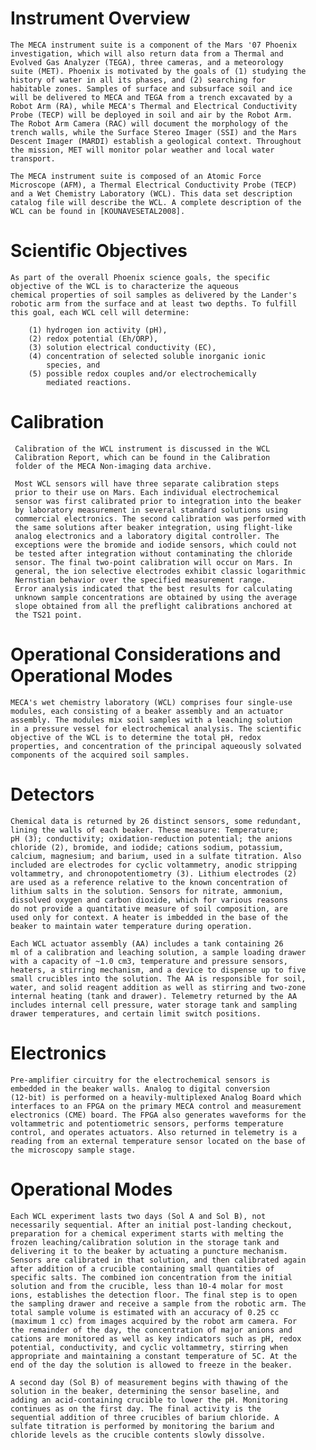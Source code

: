 
 
 
  Instrument Overview
  ===================
 
    The MECA instrument suite is a component of the Mars '07 Phoenix
    investigation, which will also return data from a Thermal and
    Evolved Gas Analyzer (TEGA), three cameras, and a meteorology
    suite (MET). Phoenix is motivated by the goals of (1) studying the
    history of water in all its phases, and (2) searching for
    habitable zones. Samples of surface and subsurface soil and ice
    will be delivered to MECA and TEGA from a trench excavated by a
    Robot Arm (RA), while MECA's Thermal and Electrical Conductivity
    Probe (TECP) will be deployed in soil and air by the Robot Arm.
    The Robot Arm Camera (RAC) will document the morphology of the
    trench walls, while the Surface Stereo Imager (SSI) and the Mars
    Descent Imager (MARDI) establish a geological context. Throughout
    the mission, MET will monitor polar weather and local water
    transport.
 
    The MECA instrument suite is composed of an Atomic Force
    Microscope (AFM), a Thermal Electrical Conductivity Probe (TECP)
    and a Wet Chemistry Laboratory (WCL). This data set description
    catalog file will describe the WCL. A complete description of the
    WCL can be found in [KOUNAVESETAL2008].
 
 
  Scientific Objectives
  =====================
    As part of the overall Phoenix science goals, the specific
    objective of the WCL is to characterize the aqueous
    chemical properties of soil samples as delivered by the Lander's
    robotic arm from the surface and at least two depths. To fulfill
    this goal, each WCL cell will determine:
 
        (1) hydrogen ion activity (pH),
        (2) redox potential (Eh/ORP),
        (3) solution electrical conductivity (EC),
        (4) concentration of selected soluble inorganic ionic
            species, and
        (5) possible redox couples and/or electrochemically
            mediated reactions.
 
 
  Calibration
  ===========
     Calibration of the WCL instrument is discussed in the WCL
     Calibration Report, which can be found in the Calibration
     folder of the MECA Non-imaging data archive.
 
     Most WCL sensors will have three separate calibration steps
     prior to their use on Mars. Each individual electrochemical
     sensor was first calibrated prior to integration into the beaker
     by laboratory measurement in several standard solutions using
     commercial electronics. The second calibration was performed with
     the same solutions after beaker integration, using flight-like
     analog electronics and a laboratory digital controller. The
     exceptions were the bromide and iodide sensors, which could not
     be tested after integration without contaminating the chloride
     sensor. The final two-point calibration will occur on Mars. In
     general, the ion selective electrodes exhibit classic logarithmic
     Nernstian behavior over the specified measurement range.
     Error analysis indicated that the best results for calculating
     unknown sample concentrations are obtained by using the average
     slope obtained from all the preflight calibrations anchored at
     the TS21 point.
 
 
  Operational Considerations and Operational Modes
  ================================================
    MECA's wet chemistry laboratory (WCL) comprises four single-use
    modules, each consisting of a beaker assembly and an actuator
    assembly. The modules mix soil samples with a leaching solution
    in a pressure vessel for electrochemical analysis. The scientific
    objective of the WCL is to determine the total pH, redox
    properties, and concentration of the principal aqueously solvated
    components of the acquired soil samples.
 
 
  Detectors
  =========
    Chemical data is returned by 26 distinct sensors, some redundant,
    lining the walls of each beaker. These measure: Temperature;
    pH (3); conductivity; oxidation-reduction potential; the anions
    chloride (2), bromide, and iodide; cations sodium, potassium,
    calcium, magnesium; and barium, used in a sulfate titration. Also
    included are electrodes for cyclic voltammetry, anodic stripping
    voltammetry, and chronopotentiometry (3). Lithium electrodes (2)
    are used as a reference relative to the known concentration of
    lithium salts in the solution. Sensors for nitrate, ammonium,
    dissolved oxygen and carbon dioxide, which for various reasons
    do not provide a quantitative measure of soil composition, are
    used only for context. A heater is imbedded in the base of the
    beaker to maintain water temperature during operation.
 
    Each WCL actuator assembly (AA) includes a tank containing 26
    ml of a calibration and leaching solution, a sample loading drawer
    with a capacity of ~1.0 cm3, temperature and pressure sensors,
    heaters, a stirring mechanism, and a device to dispense up to five
    small crucibles into the solution. The AA is responsible for soil,
    water, and solid reagent addition as well as stirring and two-zone
    internal heating (tank and drawer). Telemetry returned by the AA
    includes internal cell pressure, water storage tank and sampling
    drawer temperatures, and certain limit switch positions.
 
 
  Electronics
  ===========
    Pre-amplifier circuitry for the electrochemical sensors is
    embedded in the beaker walls. Analog to digital conversion
    (12-bit) is performed on a heavily-multiplexed Analog Board which
    interfaces to an FPGA on the primary MECA control and measurement
    electronics (CME) board. The FPGA also generates waveforms for the
    voltammetric and potentiometric sensors, performs temperature
    control, and operates actuators. Also returned in telemetry is a
    reading from an external temperature sensor located on the base of
    the microscopy sample stage.
 
  Operational Modes
  =================
    Each WCL experiment lasts two days (Sol A and Sol B), not
    necessarily sequential. After an initial post-landing checkout,
    preparation for a chemical experiment starts with melting the
    frozen leaching/calibration solution in the storage tank and
    delivering it to the beaker by actuating a puncture mechanism.
    Sensors are calibrated in that solution, and then calibrated again
    after addition of a crucible containing small quantities of
    specific salts. The combined ion concentration from the initial
    solution and from the crucible, less than 10-4 molar for most
    ions, establishes the detection floor. The final step is to open
    the sampling drawer and receive a sample from the robotic arm. The
    total sample volume is estimated with an accuracy of 0.25 cc
    (maximum 1 cc) from images acquired by the robot arm camera. For
    the remainder of the day, the concentration of major anions and
    cations are monitored as well as key indicators such as pH, redox
    potential, conductivity, and cyclic voltammetry, stirring when
    appropriate and maintaining a constant temperature of 5C. At the
    end of the day the solution is allowed to freeze in the beaker.
 
    A second day (Sol B) of measurement begins with thawing of the
    solution in the beaker, determining the sensor baseline, and
    adding an acid-containing crucible to lower the pH. Monitoring
    continues as on the first day. The final activity is the
    sequential addition of three crucibles of barium chloride. A
    sulfate titration is performed by monitoring the barium and
    chloride levels as the crucible contents slowly dissolve.

        